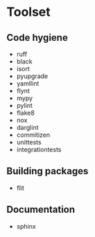 # Toolset

## Code hygiene

- ruff
- black
- isort
- pyupgrade
- yamllint
- flynt
- mypy
- pylint
- flake8
- nox
- darglint
- commitizen
- unittests
- integrationtests

## Building packages

- flit

## Documentation

- sphinx
